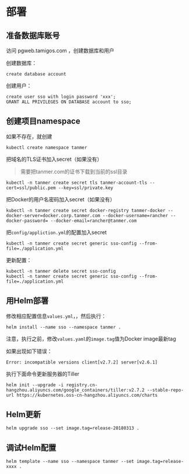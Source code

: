 # 部署

## 准备数据库账号

访问 pgweb.tamigos.com ，创建数据库和用户

创建数据库：

```
create database account
```

创建用户：

```
create user sso with login password 'xxx';
GRANT ALL PRIVILEGES ON DATABASE account to sso;
```

## 创建项目namespace

如果不存在，就创建

```shell
kubectl create namespace tanmer
```

把域名的TLS证书加入secret（如果没有）

> 需要把tanmer.com的证书下载到当前的ssl目录

```shell
kubectl -n tanmer create secret tls tanmer-account-tls --cert=ssl/public.pem --key=ssl/private.key
```

把Docker的用户名密码加入secret（如果没有）

```shell
kubectl -n tanmer create secret docker-registry tanmer-docker --docker-server=docker.corp.tanmer.com --docker-username=rancher --docker-password= --docker-email=rancher@tanmer.com
```

把`config/appliction.yml`的配置加入secret

```shell
kubectl -n tanmer create secret generic sso-config --from-file=./application.yml
```

更新配置：

```shell
kubectl -n tanmer delete secret sso-config
kubectl -n tanmer create secret generic sso-config --from-file=./application.yml
```

## 用Helm部署

修改相应配置信息`values.yml`，，然后执行：

```shell
helm install --name sso --namespace tanmer .
```

注意，执行之前，修改`values.yaml`的`image.tag`值为Docker image最新tag

如果出现如下错误：

```
Error: incompatible versions client[v2.7.2] server[v2.6.1]
```

执行下面命令更新服务器的Tiller

```shell
helm init --upgrade -i registry.cn-hangzhou.aliyuncs.com/google_containers/tiller:v2.7.2 --stable-repo-url https://kubernetes.oss-cn-hangzhou.aliyuncs.com/charts
```

## Helm更新

```
helm upgrade sso --set image.tag=release-20180313 .
```

## 调试Helm配置

```
helm template --name sso --namespace tanmer --set image.tag=release-xxxx .
```
